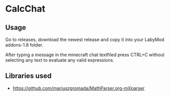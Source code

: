 # CalcChat

## Usage

Go to releases, download the newest release and copy it into your LabyMod addons-1.8 folder.

After typing a message in the minecraft chat textfiled press CTRL+C without selecting any text to evaluate any valid expressions.

## Libraries used

- https://github.com/mariuszgromada/MathParser.org-mXparser
